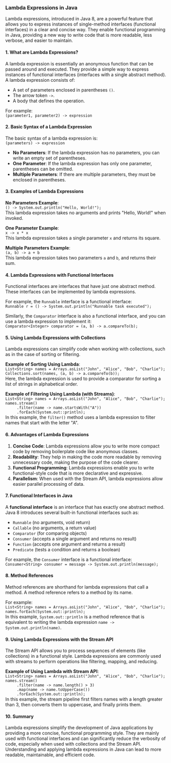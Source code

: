### Lambda Expressions in Java

Lambda expressions, introduced in Java 8, are a powerful feature that allows you to express instances of single-method interfaces (functional interfaces) in a clear and concise way. They enable functional programming in Java, providing a new way to write code that is more readable, less verbose, and easier to maintain.

#### 1. **What are Lambda Expressions?**

A lambda expression is essentially an anonymous function that can be passed around and executed. They provide a simple way to express instances of functional interfaces (interfaces with a single abstract method). A lambda expression consists of:

- A set of parameters enclosed in parentheses `()`.
- The arrow token `->`.
- A body that defines the operation.

For example:  
`(parameter1, parameter2) -> expression`

#### 2. **Basic Syntax of a Lambda Expression**

The basic syntax of a lambda expression is:  
`(parameters) -> expression`

- **No Parameters**: If the lambda expression has no parameters, you can write an empty set of parentheses.
- **One Parameter**: If the lambda expression has only one parameter, parentheses can be omitted.
- **Multiple Parameters**: If there are multiple parameters, they must be enclosed in parentheses.

#### 3. **Examples of Lambda Expressions**

**No Parameters Example**:  
`() -> System.out.println("Hello, World!");`  
This lambda expression takes no arguments and prints "Hello, World!" when invoked.

**One Parameter Example**:  
`x -> x * x`  
This lambda expression takes a single parameter `x` and returns its square.

**Multiple Parameters Example**:  
`(a, b) -> a + b`  
This lambda expression takes two parameters `a` and `b`, and returns their sum.

#### 4. **Lambda Expressions with Functional Interfaces**

Functional interfaces are interfaces that have just one abstract method. These interfaces can be implemented by lambda expressions.

For example, the `Runnable` interface is a functional interface:  
`Runnable r = () -> System.out.println("Runnable task executed");`

Similarly, the `Comparator` interface is also a functional interface, and you can use a lambda expression to implement it:  
`Comparator<Integer> comparator = (a, b) -> a.compareTo(b);`

#### 5. **Using Lambda Expressions with Collections**

Lambda expressions can simplify code when working with collections, such as in the case of sorting or filtering.

**Example of Sorting Using Lambda**:  
`List<String> names = Arrays.asList("John", "Alice", "Bob", "Charlie");`  
`Collections.sort(names, (a, b) -> a.compareTo(b));`  
Here, the lambda expression is used to provide a comparator for sorting a list of strings in alphabetical order.

**Example of Filtering Using Lambda (with Streams)**:  
`List<String> names = Arrays.asList("John", "Alice", "Bob", "Charlie");`  
`names.stream()`  
`     .filter(name -> name.startsWith("A"))`  
`     .forEach(System.out::println);`  
In this example, the `filter()` method uses a lambda expression to filter names that start with the letter "A".

#### 6. **Advantages of Lambda Expressions**

1. **Concise Code**: Lambda expressions allow you to write more compact code by removing boilerplate code like anonymous classes.
2. **Readability**: They help in making the code more readable by removing unnecessary code, making the purpose of the code clearer.
3. **Functional Programming**: Lambda expressions enable you to write functional-style code that is more declarative and expressive.
4. **Parallelism**: When used with the Stream API, lambda expressions allow easier parallel processing of data.

#### 7. **Functional Interfaces in Java**

A **functional interface** is an interface that has exactly one abstract method. Java 8 introduces several built-in functional interfaces such as:
- `Runnable` (no arguments, void return)
- `Callable` (no arguments, a return value)
- `Comparator` (for comparing objects)
- `Consumer` (accepts a single argument and returns no result)
- `Function` (accepts one argument and returns a result)
- `Predicate` (tests a condition and returns a boolean)

For example, the `Consumer` interface is a functional interface:  
`Consumer<String> consumer = message -> System.out.println(message);`

#### 8. **Method References**

Method references are shorthand for lambda expressions that call a method. A method reference refers to a method by its name.

For example:  
`List<String> names = Arrays.asList("John", "Alice", "Bob", "Charlie");`  
`names.forEach(System.out::println);`  
In this example, `System.out::println` is a method reference that is equivalent to writing the lambda expression `name -> System.out.println(name)`.

#### 9. **Using Lambda Expressions with the Stream API**

The Stream API allows you to process sequences of elements (like collections) in a functional style. Lambda expressions are commonly used with streams to perform operations like filtering, mapping, and reducing.

**Example of Using Lambda with Stream API**:  
`List<String> names = Arrays.asList("John", "Alice", "Bob", "Charlie");`  
`names.stream()`  
`     .filter(name -> name.length() > 3)`  
`     .map(name -> name.toUpperCase())`  
`     .forEach(System.out::println);`  
In this example, the stream pipeline first filters names with a length greater than 3, then converts them to uppercase, and finally prints them.

#### 10. **Summary**

Lambda expressions simplify the development of Java applications by providing a more concise, functional programming style. They are mainly used with functional interfaces and can significantly reduce the verbosity of code, especially when used with collections and the Stream API. Understanding and applying lambda expressions in Java can lead to more readable, maintainable, and efficient code.
